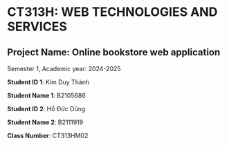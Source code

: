 # CT313H: WEB TECHNOLOGIES AND SERVICES

## Project Name: Online bookstore web application

Semester 1, Academic year: 2024-2025

**Student ID 1**: Kim Duy Thành

**Student Name 1**: B2105686

**Student ID 2**: Hồ Đức Dũng

**Student Name 2**: B2111919

**Class Number**: CT313HM02

